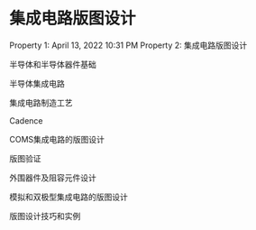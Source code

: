 # 集成电路版图设计

Property 1: April 13, 2022 10:31 PM
Property 2: 集成电路版图设计

半导体和半导体器件基础

半导体集成电路

集成电路制造工艺

Cadence

COMS集成电路的版图设计

版图验证

外围器件及阻容元件设计

模拟和双极型集成电路的版图设计

版图设计技巧和实例